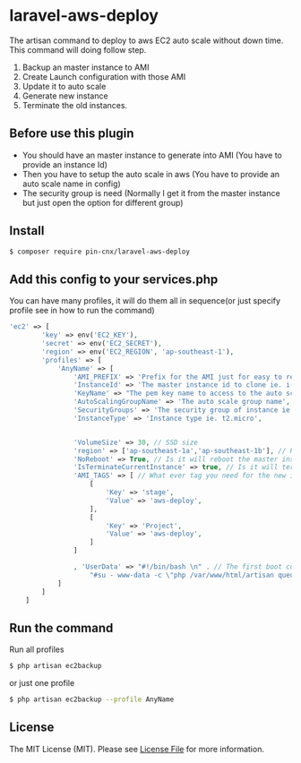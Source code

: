 # laravel-aws-deploy
The artisan command to deploy to aws EC2 auto scale without down time.
This command will doing follow step.
 1. Backup an master instance to AMI
 2. Create Launch configuration with those AMI
 3. Update it to auto scale
 4. Generate new instance
 5. Terminate the old instances.


## Before use this plugin
- You should have an master instance to generate into AMI (You have to provide an instance Id)
- Then you have to setup the auto scale in aws (You have to provide an auto scale name in config)
- The security group is need (Normally I get it from the master instance but just open the option for different group)


## Install
```bash
$ composer require pin-cnx/laravel-aws-deploy
```

## Add this config to your services.php
You can have many profiles, it will do them all in sequence(or just specify profile see in how to run the command)

```php
'ec2' => [
        'key' => env('EC2_KEY'),
        'secret' => env('EC2_SECRET'),
        'region' => env('EC2_REGION', 'ap-southeast-1'),
        'profiles' => [
            'AnyName' => [
                'AMI_PREFIX' => 'Prefix for the AMI just for easy to regconize ie. AWSDEPLOY',
                'InstanceId' => 'The master instance id to clone ie. i-0123456789abcdef',
                'KeyName' => "The pem key name to access to the auto scale's instances" ,
                'AutoScalingGroupName' => 'The auto scale group name',
                'SecurityGroups' => 'The security group of instance ie. sg-123456',
                'InstanceType' => 'Instance type ie. t2.micro',


                'VolumeSize' => 30, // SSD size
                'region' => ['ap-southeast-1a','ap-southeast-1b'], // Region to spawn instances
                'NoReboot' => True, // Is it will reboot the master instance to make AMI
                'IsTerminateCurrentInstance' => true, // Is it will terminate the old launch confuguration's instance
                'AMI_TAGS' => [ // What ever tag you need for the new instances
                    [
                        'Key' => 'stage',
                        'Value' => 'aws-deploy',
                    ],
                    [
                        'Key' => 'Project',
                        'Value' => 'aws-deploy',
                    ]
                ]

                , 'UserData' => "#!/bin/bash \n" . // The first boot command to the instances
                    "#su - www-data -c \"php /var/www/html/artisan queue:restart\""
            ]
        ]
    ]
```

## Run the command

Run all profiles

```bash
$ php artisan ec2backup
```

or just one profile

```bash
$ php artisan ec2backup --profile AnyName
```

## License

The MIT License (MIT). Please see [License File](LICENSE.md) for more information.